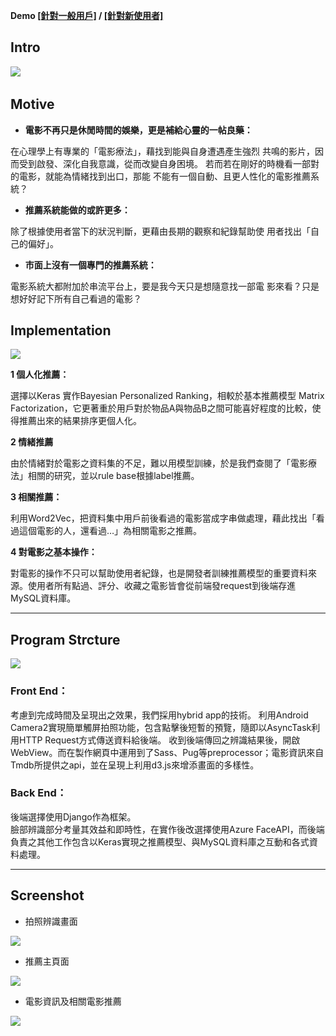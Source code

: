 **Demo [[針對一般用戶]](https://youtu.be/bsRU4NSQtYA) / [[針對新使用者]](https://youtu.be/aTQcOmel8l0)**
## Intro
![](https://i.imgur.com/Fb7YXcU.jpg)
 
## Motive
* **電影不再只是休閒時間的娛樂，更是補給心靈的一帖良藥：**

在心理學上有專業的「電影療法」，藉找到能與自身遭遇產生強烈	共鳴的影片，因而受到啟發、深化自我意識，從而改變自身困境。	若而若在剛好的時機看一部對的電影，就能為情緒找到出口，那能	不能有一個自動、且更人性化的電影推薦系統？

* **推薦系統能做的或許更多：**

除了根據使用者當下的狀況判斷，更藉由長期的觀察和紀錄幫助使	用者找出「自己的偏好」。

* **市面上沒有一個專門的推薦系統：**

電影系統大都附加於串流平台上，要是我今天只是想隨意找一部電	影來看？只是想好好記下所有自己看過的電影？



## Implementation
![](https://i.imgur.com/38gRnoa.png)

**1 個人化推薦：**

選擇以Keras 實作Bayesian Personalized Ranking，相較於基本推薦模型 Matrix Factorization，它更著重於用戶對於物品A與物品B之間可能喜好程度的比較，使得推薦出來的結果排序更個人化。

**2 情緒推薦**

由於情緒對於電影之資料集的不足，難以用模型訓練，於是我們查閱了「電影療法」相關的研究，並以rule base根據label推薦。

**3 相關推薦：**

利用Word2Vec，把資料集中用戶前後看過的電影當成字串做處理，藉此找出「看過這個電影的人，還看過…」為相關電影之推薦。

**4 對電影之基本操作：**

對電影的操作不只可以幫助使用者紀錄，也是開發者訓練推薦模型的重要資料來源。使用者所有點過、評分、收藏之電影皆會從前端發request到後端存進MySQL資料庫。


---

## Program Strcture
![](https://i.imgur.com/3Gbx3vx.png)

### Front End：
考慮到完成時間及呈現出之效果，我們採用hybrid app的技術。
利用Android Camera2實現簡單觸屏拍照功能，包含點擊後短暫的預覽，隨即以AsyncTask利用HTTP Request方式傳送資料給後端。
收到後端傳回之辨識結果後，開啟WebView。而在製作網頁中運用到了Sass、Pug等preprocessor；電影資訊來自Tmdb所提供之api，並在呈現上利用d3.js來增添畫面的多樣性。

### Back End：
後端選擇使用Django作為框架。   
臉部辨識部分考量其效益和即時性，在實作後改選擇使用Azure FaceAPI，而後端負責之其他工作包含以Keras實現之推薦模型、與MySQL資料庫之互動和各式資料處理。



---

## Screenshot
* 拍照辨識畫面

![](https://i.imgur.com/69n29nX.jpg)

* 推薦主頁面

![](https://i.imgur.com/p0hP27H.jpg)

* 電影資訊及相關電影推薦

![](https://i.imgur.com/afO8dWZ.jpg)


